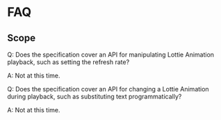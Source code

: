 # FAQ

## Scope

Q: Does the specification cover an API for manipulating Lottie Animation playback, such as setting the refresh rate?

A: Not at this time.

Q: Does the specification cover an API for changing a Lottie Animation during playback, such as substituting text programmatically?

A: Not at this time.
